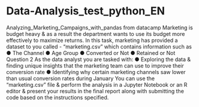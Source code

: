 # Data-Analysis_test_python_EN
Analyzing_Marketing_Campaigns_with_pandas from datacamp
Marketing is budget heavy & as a result the department wants to use its budget more effectively
to maximize returns. In this task, marketing has provided a dataset to you called - “marketing.csv”
which contains information such as
● The Channel
● Age Group
● Converted or Not
● Retained or Not
Question 2
As the data analyst you are tasked with:
● Exploring the data & finding unique insights that the marketing team can use to improve
their conversion rate
● Identifying why certain marketing channels saw lower than usual conversion rates during
January
You can use the “marketing.csv” file & perform the analysis in a Jupyter Notebook or an R editor
& present your results in the final report along with submitting the code based on the instructions
specified.
